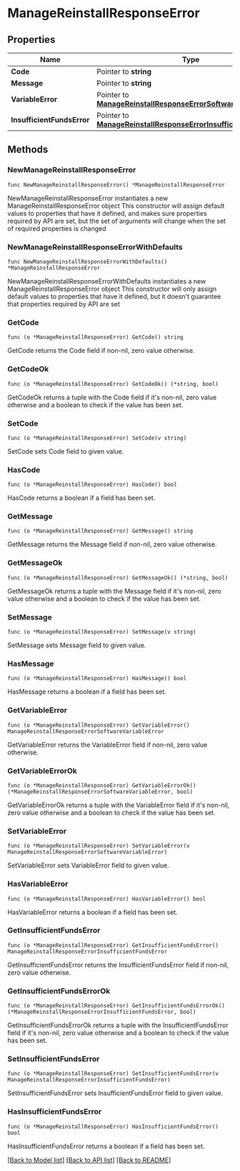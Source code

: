 # ManageReinstallResponseError

## Properties

Name | Type | Description | Notes
------------ | ------------- | ------------- | -------------
**Code** | Pointer to **string** |  | [optional] 
**Message** | Pointer to **string** |  | [optional] 
**VariableError** | Pointer to [**ManageReinstallResponseErrorSoftwareVariableError**](ManageReinstallResponseErrorSoftwareVariableError.md) |  | [optional] 
**InsufficientFundsError** | Pointer to [**ManageReinstallResponseErrorInsufficientFundsError**](ManageReinstallResponseErrorInsufficientFundsError.md) |  | [optional] 

## Methods

### NewManageReinstallResponseError

`func NewManageReinstallResponseError() *ManageReinstallResponseError`

NewManageReinstallResponseError instantiates a new ManageReinstallResponseError object
This constructor will assign default values to properties that have it defined,
and makes sure properties required by API are set, but the set of arguments
will change when the set of required properties is changed

### NewManageReinstallResponseErrorWithDefaults

`func NewManageReinstallResponseErrorWithDefaults() *ManageReinstallResponseError`

NewManageReinstallResponseErrorWithDefaults instantiates a new ManageReinstallResponseError object
This constructor will only assign default values to properties that have it defined,
but it doesn't guarantee that properties required by API are set

### GetCode

`func (o *ManageReinstallResponseError) GetCode() string`

GetCode returns the Code field if non-nil, zero value otherwise.

### GetCodeOk

`func (o *ManageReinstallResponseError) GetCodeOk() (*string, bool)`

GetCodeOk returns a tuple with the Code field if it's non-nil, zero value otherwise
and a boolean to check if the value has been set.

### SetCode

`func (o *ManageReinstallResponseError) SetCode(v string)`

SetCode sets Code field to given value.

### HasCode

`func (o *ManageReinstallResponseError) HasCode() bool`

HasCode returns a boolean if a field has been set.

### GetMessage

`func (o *ManageReinstallResponseError) GetMessage() string`

GetMessage returns the Message field if non-nil, zero value otherwise.

### GetMessageOk

`func (o *ManageReinstallResponseError) GetMessageOk() (*string, bool)`

GetMessageOk returns a tuple with the Message field if it's non-nil, zero value otherwise
and a boolean to check if the value has been set.

### SetMessage

`func (o *ManageReinstallResponseError) SetMessage(v string)`

SetMessage sets Message field to given value.

### HasMessage

`func (o *ManageReinstallResponseError) HasMessage() bool`

HasMessage returns a boolean if a field has been set.

### GetVariableError

`func (o *ManageReinstallResponseError) GetVariableError() ManageReinstallResponseErrorSoftwareVariableError`

GetVariableError returns the VariableError field if non-nil, zero value otherwise.

### GetVariableErrorOk

`func (o *ManageReinstallResponseError) GetVariableErrorOk() (*ManageReinstallResponseErrorSoftwareVariableError, bool)`

GetVariableErrorOk returns a tuple with the VariableError field if it's non-nil, zero value otherwise
and a boolean to check if the value has been set.

### SetVariableError

`func (o *ManageReinstallResponseError) SetVariableError(v ManageReinstallResponseErrorSoftwareVariableError)`

SetVariableError sets VariableError field to given value.

### HasVariableError

`func (o *ManageReinstallResponseError) HasVariableError() bool`

HasVariableError returns a boolean if a field has been set.

### GetInsufficientFundsError

`func (o *ManageReinstallResponseError) GetInsufficientFundsError() ManageReinstallResponseErrorInsufficientFundsError`

GetInsufficientFundsError returns the InsufficientFundsError field if non-nil, zero value otherwise.

### GetInsufficientFundsErrorOk

`func (o *ManageReinstallResponseError) GetInsufficientFundsErrorOk() (*ManageReinstallResponseErrorInsufficientFundsError, bool)`

GetInsufficientFundsErrorOk returns a tuple with the InsufficientFundsError field if it's non-nil, zero value otherwise
and a boolean to check if the value has been set.

### SetInsufficientFundsError

`func (o *ManageReinstallResponseError) SetInsufficientFundsError(v ManageReinstallResponseErrorInsufficientFundsError)`

SetInsufficientFundsError sets InsufficientFundsError field to given value.

### HasInsufficientFundsError

`func (o *ManageReinstallResponseError) HasInsufficientFundsError() bool`

HasInsufficientFundsError returns a boolean if a field has been set.


[[Back to Model list]](../README.md#documentation-for-models) [[Back to API list]](../README.md#documentation-for-api-endpoints) [[Back to README]](../README.md)


